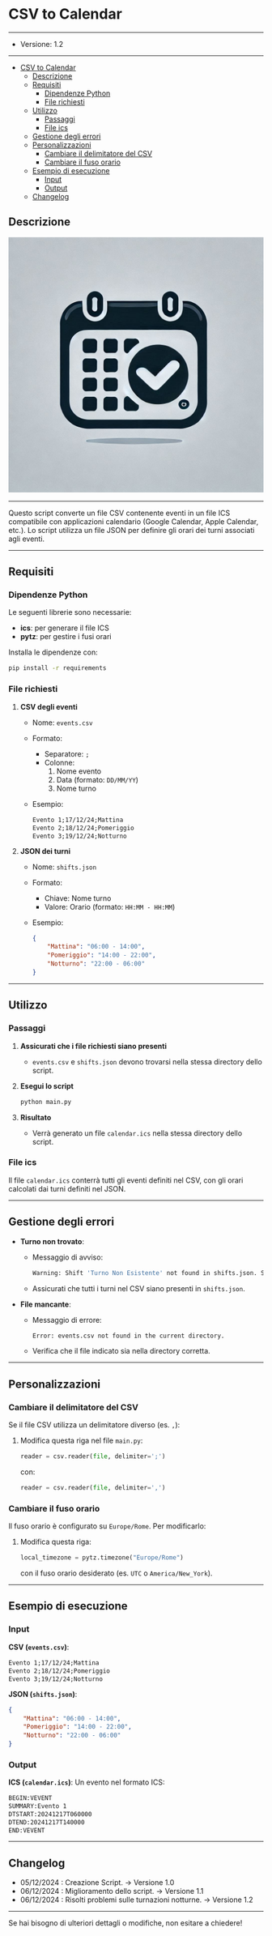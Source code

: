 # CSV to Calendar

---

- Versione: 1.2

---

- [CSV to Calendar](#csv-to-calendar)
  - [Descrizione](#descrizione)
  - [Requisiti](#requisiti)
    - [Dipendenze Python](#dipendenze-python)
    - [File richiesti](#file-richiesti)
  - [Utilizzo](#utilizzo)
    - [Passaggi](#passaggi)
    - [File ics](#file-ics)
  - [Gestione degli errori](#gestione-degli-errori)
  - [Personalizzazioni](#personalizzazioni)
    - [Cambiare il delimitatore del CSV](#cambiare-il-delimitatore-del-csv)
    - [Cambiare il fuso orario](#cambiare-il-fuso-orario)
  - [Esempio di esecuzione](#esempio-di-esecuzione)
    - [Input](#input)
    - [Output](#output)
  - [Changelog](#changelog)

## Descrizione

![logo](./logo.png)

---

Questo script converte un file CSV contenente eventi in un file ICS compatibile con applicazioni calendario (Google Calendar, Apple Calendar, etc.). Lo script utilizza un file JSON per definire gli orari dei turni associati agli eventi.

---

## Requisiti

### Dipendenze Python

Le seguenti librerie sono necessarie:

- **ics**: per generare il file ICS
- **pytz**: per gestire i fusi orari

Installa le dipendenze con:

```bash
pip install -r requirements
```

### File richiesti

1. **CSV degli eventi**
   - Nome: `events.csv`
   - Formato:
     - Separatore: `;`
     - Colonne:
       1. Nome evento
       2. Data (formato: `DD/MM/YY`)
       3. Nome turno
   - Esempio:
  
     ```csv
     Evento 1;17/12/24;Mattina
     Evento 2;18/12/24;Pomeriggio
     Evento 3;19/12/24;Notturno
     ```

2. **JSON dei turni**
   - Nome: `shifts.json`
   - Formato:
     - Chiave: Nome turno
     - Valore: Orario (formato: `HH:MM - HH:MM`)
   - Esempio:

     ```json
     {
         "Mattina": "06:00 - 14:00",
         "Pomeriggio": "14:00 - 22:00",
         "Notturno": "22:00 - 06:00"
     }
     ```

---

## Utilizzo

### Passaggi

1. **Assicurati che i file richiesti siano presenti**
   - `events.csv` e `shifts.json` devono trovarsi nella stessa directory dello script.

2. **Esegui lo script**

   ```bash
   python main.py
   ```

3. **Risultato**
   - Verrà generato un file `calendar.ics` nella stessa directory dello script.

### File ics

Il file `calendar.ics` conterrà tutti gli eventi definiti nel CSV, con gli orari calcolati dai turni definiti nel JSON.

---

## Gestione degli errori

- **Turno non trovato**:
  
  - Messaggio di avviso:

    ```bash
    Warning: Shift 'Turno Non Esistente' not found in shifts.json. Skipping event 'Evento'.
    ```

  - Assicurati che tutti i turni nel CSV siano presenti in `shifts.json`.

- **File mancante**:
  - Messaggio di errore:

    ```bash
    Error: events.csv not found in the current directory.
    ```

  - Verifica che il file indicato sia nella directory corretta.

---

## Personalizzazioni

### Cambiare il delimitatore del CSV

Se il file CSV utilizza un delimitatore diverso (es. `,`):

1. Modifica questa riga nel file `main.py`:

   ```python
   reader = csv.reader(file, delimiter=';')
   ```

   con:

   ```python
   reader = csv.reader(file, delimiter=',')
   ```

### Cambiare il fuso orario

Il fuso orario è configurato su `Europe/Rome`. Per modificarlo:

1. Modifica questa riga:

   ```python
   local_timezone = pytz.timezone("Europe/Rome")
   ```

   con il fuso orario desiderato (es. `UTC` o `America/New_York`).

---

## Esempio di esecuzione

### Input

**CSV (`events.csv`)**:

```csv
Evento 1;17/12/24;Mattina
Evento 2;18/12/24;Pomeriggio
Evento 3;19/12/24;Notturno
```

**JSON (`shifts.json`)**:

```json
{
    "Mattina": "06:00 - 14:00",
    "Pomeriggio": "14:00 - 22:00",
    "Notturno": "22:00 - 06:00"
}
```

### Output

**ICS (`calendar.ics`)**:
Un evento nel formato ICS:

```ics
BEGIN:VEVENT
SUMMARY:Evento 1
DTSTART:20241217T060000
DTEND:20241217T140000
END:VEVENT
```

---

## Changelog

- 05/12/2024 : Creazione Script. -> Versione 1.0
- 06/12/2024 : Miglioramento dello script. -> Versione 1.1
- 06/12/2024 : Risolti problemi sulle turnazioni notturne. -> Versione 1.2

---

Se hai bisogno di ulteriori dettagli o modifiche, non esitare a chiedere!
